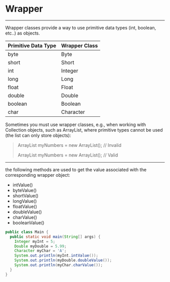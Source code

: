 # Wrapper
------------------
Wrapper classes provide a way to use primitive data types (int, boolean, etc..) as objects.

| Primitive Data Type      | Wrapper Class |
| ----------- | ----------- |
| byte      | Byte       |
| short   | Short        |
| int      | Integer       |
| long   | Long        |
| float      | Float       |
| double   | Double        |
| boolean      | Boolean       |
| char   | Character        |

Sometimes you must use wrapper classes, 
e.g., when working with Collection objects, such as ArrayList, where primitive types cannot be used (the list can only store objects):

>  ArrayList<int> myNumbers = new ArrayList<int>();         // Invalid
>
>  ArrayList<Integer> myNumbers = new ArrayList<Integer>(); // Valid

------------------------------
  
the following methods are used to get the value associated with the corresponding wrapper object:
-  intValue()
-  byteValue()
-  shortValue()
-  longValue()
-  floatValue()
-  doubleValue()
-  charValue()
-  booleanValue()
  
```java
public class Main {
  public static void main(String[] args) {
    Integer myInt = 5;
    Double myDouble = 5.99;
    Character myChar = 'A';
    System.out.println(myInt.intValue());
    System.out.println(myDouble.doubleValue());
    System.out.println(myChar.charValue());
  }
}
```  
